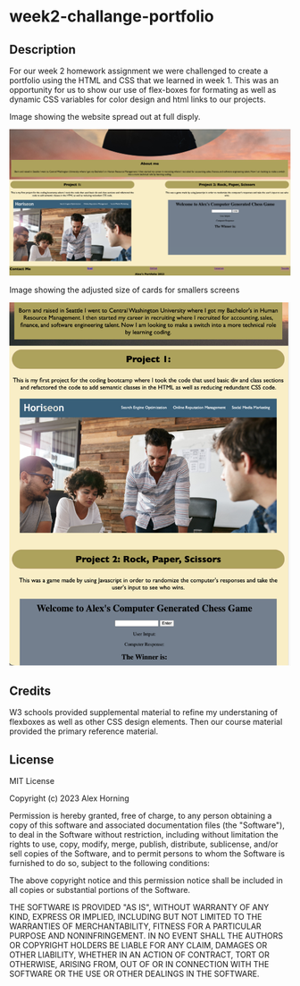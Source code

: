 # week2-challange-portfolio

## Description

For our week 2 homework assignment we were challenged to create a portfolio using the HTML and CSS that we learned in week 1. This was an opportunity for us to show our use of flex-boxes for formating as well as dynamic CSS variables for color design and html links to our projects.

Image showing the website spread out at full disply.

![alt text](./assets/Screenshot%202023-03-28%20at%206.54.51%20PM.png)

Image showing the adjusted size of cards for smallers screens


![alt text](./assets/Screenshot%202023-03-28%20at%206.55.03%20PM.png)

## Credits

W3 schools provided supplemental material to refine my understaning of flexboxes as well as other CSS design elements. Then our course material provided the primary reference material.

## License

MIT License

Copyright (c) 2023 Alex Horning

Permission is hereby granted, free of charge, to any person obtaining a copy of this software and associated documentation files (the "Software"), to deal in the Software without restriction, including without limitation the rights to use, copy, modify, merge, publish, distribute, sublicense, and/or sell copies of the Software, and to permit persons to whom the Software is furnished to do so, subject to the following conditions:

The above copyright notice and this permission notice shall be included in all copies or substantial portions of the Software.

THE SOFTWARE IS PROVIDED "AS IS", WITHOUT WARRANTY OF ANY KIND, EXPRESS OR IMPLIED, INCLUDING BUT NOT LIMITED TO THE WARRANTIES OF MERCHANTABILITY, FITNESS FOR A PARTICULAR PURPOSE AND NONINFRINGEMENT. IN NO EVENT SHALL THE AUTHORS OR COPYRIGHT HOLDERS BE LIABLE FOR ANY CLAIM, DAMAGES OR OTHER LIABILITY, WHETHER IN AN ACTION OF CONTRACT, TORT OR OTHERWISE, ARISING FROM, OUT OF OR IN CONNECTION WITH THE SOFTWARE OR THE USE OR OTHER DEALINGS IN THE SOFTWARE.